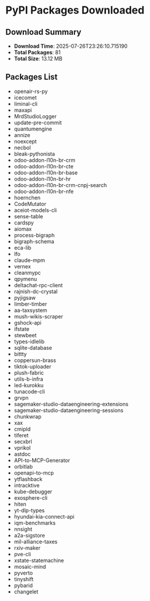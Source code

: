 # PyPI Packages Downloaded

## Download Summary
- **Download Time**: 2025-07-26T23:26:10.715190
- **Total Packages**: 81
- **Total Size**: 13.12 MB

## Packages List
- openair-rs-py
- icecomet
- liminal-cli
- maxapi
- MrdStudioLogger
- update-pre-commit
- quantumengine
- annize
- noexcept
- necbol
- bleak-pythonista
- odoo-addon-l10n-br-crm
- odoo-addon-l10n-br-cte
- odoo-addon-l10n-br-base
- odoo-addon-l10n-br-hr
- odoo-addon-l10n-br-crm-cnpj-search
- odoo-addon-l10n-br-nfe
- hoernchen
- CodeMutator
- aceiot-models-cli
- sense-table
- cardspy
- aiomax
- process-bigraph
- bigraph-schema
- eca-lib
- lfo
- claude-mpm
- vernex
- cleanmypc
- qpymenu
- deltachat-rpc-client
- rajnish-dc-crystal
- pyjigsaw
- limber-timber
- aa-taxsystem
- mush-wikis-scraper
- gshock-api
- ifstate
- stewbeet
- types-idlelib
- sqlite-database
- bittty
- coppersun-brass
- tiktok-uploader
- plush-fabric
- utils-b-infra
- led-kurokku
- tunacode-cli
- grvpn
- sagemaker-studio-dataengineering-extensions
- sagemaker-studio-dataengineering-sessions
- chunkwrap
- xax
- cmipld
- tiferet
- secxbrl
- vprikol
- astdoc
- API-to-MCP-Generator
- orbitlab
- openapi-to-mcp
- ytflashback
- intracktive
- kube-debugger
- exosphere-cli
- hiten
- yt-dlp-types
- hyundai-kia-connect-api
- iqm-benchmarks
- nnsight
- a2a-sigstore
- mil-alliance-taxes
- rxiv-maker
- pve-cli
- xstate-statemachine
- mosaic-mind
- pyverto
- tinyshift
- pybarid
- changelet
